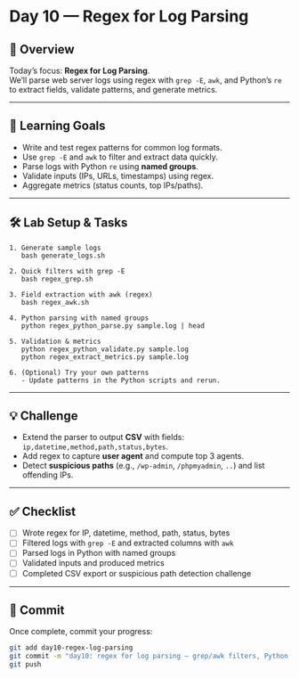# Day 10 — Regex for Log Parsing

## 📖 Overview
Today’s focus: **Regex for Log Parsing**.  
We’ll parse web server logs using regex with `grep -E`, `awk`, and Python’s `re` to extract fields, validate patterns, and generate metrics.

---

## 🎯 Learning Goals
- Write and test regex patterns for common log formats.  
- Use `grep -E` and `awk` to filter and extract data quickly.  
- Parse logs with Python `re` using **named groups**.  
- Validate inputs (IPs, URLs, timestamps) using regex.  
- Aggregate metrics (status counts, top IPs/paths).  

---

## 🛠️ Lab Setup & Tasks

```text
1. Generate sample logs
   bash generate_logs.sh

2. Quick filters with grep -E
   bash regex_grep.sh

3. Field extraction with awk (regex)
   bash regex_awk.sh

4. Python parsing with named groups
   python regex_python_parse.py sample.log | head

5. Validation & metrics
   python regex_python_validate.py sample.log
   python regex_extract_metrics.py sample.log

6. (Optional) Try your own patterns
   - Update patterns in the Python scripts and rerun.
```

---

## 💡 Challenge
- Extend the parser to output **CSV** with fields: `ip,datetime,method,path,status,bytes`.  
- Add regex to capture **user agent** and compute top 3 agents.  
- Detect **suspicious paths** (e.g., `/wp-admin`, `/phpmyadmin`, `..`) and list offending IPs.  

---

## ✅ Checklist
- [ ] Wrote regex for IP, datetime, method, path, status, bytes  
- [ ] Filtered logs with `grep -E` and extracted columns with `awk`  
- [ ] Parsed logs in Python with named groups  
- [ ] Validated inputs and produced metrics  
- [ ] Completed CSV export or suspicious path detection challenge  

---

## 📌 Commit
Once complete, commit your progress:
```bash
git add day10-regex-log-parsing
git commit -m "day10: regex for log parsing — grep/awk filters, Python parser, validation, metrics"
git push
```
